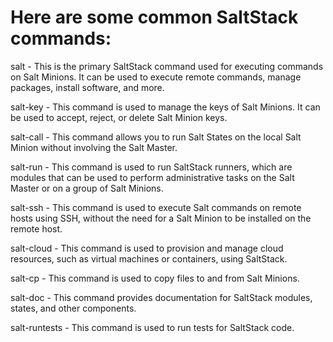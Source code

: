 # Here are some common SaltStack commands:

salt - This is the primary SaltStack command used for executing commands on Salt Minions. It can be used to execute remote commands, manage packages, install software, and more.

salt-key - This command is used to manage the keys of Salt Minions. It can be used to accept, reject, or delete Salt Minion keys.

salt-call - This command allows you to run Salt States on the local Salt Minion without involving the Salt Master.

salt-run - This command is used to run SaltStack runners, which are modules that can be used to perform administrative tasks on the Salt Master or on a group of Salt Minions.

salt-ssh - This command is used to execute Salt commands on remote hosts using SSH, without the need for a Salt Minion to be installed on the remote host.

salt-cloud - This command is used to provision and manage cloud resources, such as virtual machines or containers, using SaltStack.

salt-cp - This command is used to copy files to and from Salt Minions.

salt-doc - This command provides documentation for SaltStack modules, states, and other components.

salt-runtests - This command is used to run tests for SaltStack code.
